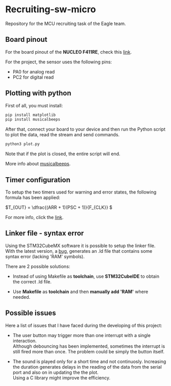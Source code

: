 # Recruiting-sw-micro

Repository for the MCU recruiting task of the Eagle team.

## Board pinout

For the board pinout of the __NUCLEO F411RE__, check this [link](https://os.mbed.com/platforms/ST-Nucleo-F411RE/).

For the project, the sensor uses the following pins:
- PA0 for analog read
- PC2 for digital read

## Plotting with python
First of all, you must install:

```bash
pip install matplotlib
pip install musicalbeeps
```

After that, connect your board to your device and then run
the Python script to plot the data, read the stream and send commands.<br/>

```bash
python3 plot.py
```

Note that if the plot is closed, the entire script will end.

More info about [musicalbeeps](https://pypi.org/project/musicalbeeps/).


## Timer configuration
To setup the two timers used for warning and error states, the following formula has been applied:

$T_{OUT} = \dfrac{(ARR + 1)(PSC + 1)}{F_{CLK}} $

For more info, click the [link](https://deepbluembedded.com/stm32-timer-interrupt-hal-example-timer-mode-lab/).

## Linker file - syntax error

Using the STM32CubeMX software it is possible to setup the linker file.<br/>
With the latest version, a [bug](https://community.st.com/t5/stm32cubemx-mcus/flash-ld-syntax-error-when-upgrading-to-cubemx-v6-12-1/td-p/722343), generates an .ld file that contains some syntax error (lacking 'RAM' symbols).

There are 2 possible solutions:

- Instead of using Makefile as __toolchain__, use __STM32CubeIDE__
to obtain the correct .ld file.

- Use __Makefile__ as __toolchain__ and then __manually add 'RAM'__ where needed.

## Possible issues
Here a list of issues that I have faced during the developing of this project:

- The user button may trigger more than one interrupt with a single interaction.<br/>
Although debouncing has been implemented, sometimes the interrupt is still fired more than once. The problem could be simply the button itself.

- The sound is played only for a short time and not continuosly. Increasing the duration generates delays in the reading of the data from the serial port and also on in updating the the plot.<br/>
Using a C library might improve the efficiency.
